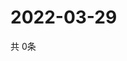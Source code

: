 # 2022-03-29
  共 0条

  <!-- BEGIN -->
  <!-- 最后更新时间Tue Mar 29 2022 20:06:27 GMT+0000 (Coordinated Universal Time) -->
  
  <!-- END -->
  
  